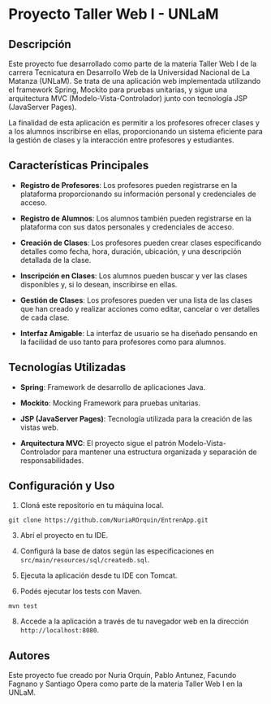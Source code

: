 # Proyecto Taller Web I - UNLaM

## Descripción

Este proyecto fue desarrollado como parte de la materia Taller Web I de la carrera Tecnicatura en Desarrollo Web de la Universidad Nacional de La Matanza (UNLaM). Se trata de una aplicación web implementada utilizando el framework Spring, Mockito para pruebas unitarias, y sigue una arquitectura MVC (Modelo-Vista-Controlador) junto con tecnología JSP (JavaServer Pages).

La finalidad de esta aplicación es permitir a los profesores ofrecer clases y a los alumnos inscribirse en ellas, proporcionando un sistema eficiente para la gestión de clases y la interacción entre profesores y estudiantes.

## Características Principales

- **Registro de Profesores**: Los profesores pueden registrarse en la plataforma proporcionando su información personal y credenciales de acceso.

- **Registro de Alumnos**: Los alumnos también pueden registrarse en la plataforma con sus datos personales y credenciales de acceso.

- **Creación de Clases**: Los profesores pueden crear clases especificando detalles como fecha, hora, duración, ubicación, y una descripción detallada de la clase.

- **Inscripción en Clases**: Los alumnos pueden buscar y ver las clases disponibles y, si lo desean, inscribirse en ellas.

- **Gestión de Clases**: Los profesores pueden ver una lista de las clases que han creado y realizar acciones como editar, cancelar o ver detalles de cada clase.

- **Interfaz Amigable**: La interfaz de usuario se ha diseñado pensando en la facilidad de uso tanto para profesores como para alumnos.

## Tecnologías Utilizadas

- **Spring**: Framework de desarrollo de aplicaciones Java.

- **Mockito**: Mocking Framework para pruebas unitarias.

- **JSP (JavaServer Pages)**: Tecnología utilizada para la creación de las vistas web.

- **Arquitectura MVC**: El proyecto sigue el patrón Modelo-Vista-Controlador para mantener una estructura organizada y separación de responsabilidades.

## Configuración y Uso

1. Cloná este repositorio en tu máquina local.

```
git clone https://github.com/NuriaROrquin/EntrenApp.git
```

3. Abrí el proyecto en tu IDE.

4. Configurá la base de datos según las especificaciones en `src/main/resources/sql/createdb.sql`.

5. Ejecuta la aplicación desde tu IDE con Tomcat.

6. Podés ejecutar los tests con Maven.

```
mvn test
```

8. Accede a la aplicación a través de tu navegador web en la dirección `http://localhost:8080`.

## Autores

Este proyecto fue creado por Nuria Orquin, Pablo Antunez, Facundo Fagnano y Santiago Opera como parte de la materia Taller Web I en la UNLaM.
